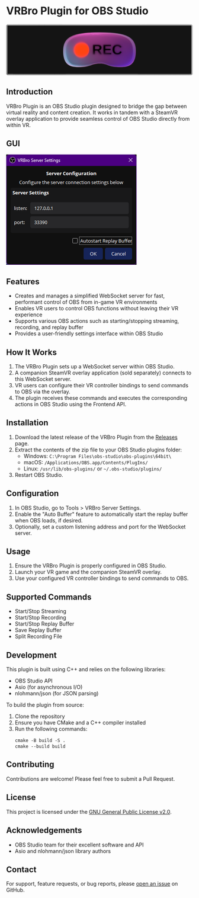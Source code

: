 # VRBro Plugin for OBS Studio

![VRBro Banner](assets/VRBro_banner.png)

## Introduction

VRBro Plugin is an OBS Studio plugin designed to bridge the gap between virtual reality and content creation. 
It works in tandem with a SteamVR overlay application to provide seamless control of OBS Studio directly from within VR.

## GUI

![VRBro GUI](assets/VRBro_Server_Settings.png)

## Features

- Creates and manages a simplified WebSocket server for fast, performant control of OBS from in-game VR environments
- Enables VR users to control OBS functions without leaving their VR experience
- Supports various OBS actions such as starting/stopping streaming, recording, and replay buffer
- Provides a user-friendly settings interface within OBS Studio

## How It Works

1. The VRBro Plugin sets up a WebSocket server within OBS Studio.
2. A companion SteamVR overlay application (sold separately) connects to this WebSocket server.
3. VR users can configure their VR controller bindings to send commands to OBS via the overlay.
4. The plugin receives these commands and executes the corresponding actions in OBS Studio using the Frontend API.

## Installation

1. Download the latest release of the VRBro Plugin from the [Releases](https://github.com/99oblivius/VRBro-plugin/releases) page.
2. Extract the contents of the zip file to your OBS Studio plugins folder:
   - Windows: `C:\Program Files\obs-studio\obs-plugins\64bit\`
   - macOS: `/Applications/OBS.app/Contents/PlugIns/`
   - Linux: `/usr/lib/obs-plugins/` or `~/.obs-studio/plugins/`
3. Restart OBS Studio.

## Configuration

1. In OBS Studio, go to Tools > VRBro Server Settings.
2. Enable the "Auto Buffer" feature to automatically start the replay buffer when OBS loads, if desired.
3. Optionally, set a custom listening address and port for the WebSocket server.

## Usage

1. Ensure the VRBro Plugin is properly configured in OBS Studio.
2. Launch your VR game and the companion SteamVR overlay.
3. Use your configured VR controller bindings to send commands to OBS.

## Supported Commands

- Start/Stop Streaming
- Start/Stop Recording
- Start/Stop Replay Buffer
- Save Replay Buffer
- Split Recording File

## Development

This plugin is built using C++ and relies on the following libraries:

- OBS Studio API
- Asio (for asynchronous I/O)
- nlohmann/json (for JSON parsing)

To build the plugin from source:

1. Clone the repository
2. Ensure you have CMake and a C++ compiler installed
3. Run the following commands:
   ```
   cmake -B build -S .
   cmake --build build
   ```

## Contributing

Contributions are welcome! Please feel free to submit a Pull Request.

## License

This project is licensed under the [GNU General Public License v2.0](LICENSE).

## Acknowledgements

- OBS Studio team for their excellent software and API
- Asio and nlohmann/json library authors

## Contact

For support, feature requests, or bug reports, please [open an issue](https://github.com/yourusername/vrbro-plugin/issues) on GitHub.
